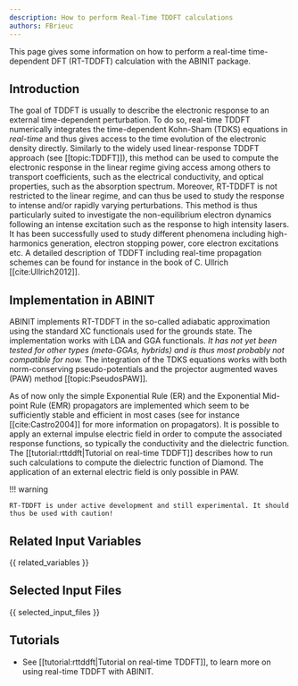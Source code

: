 ```yaml
---
description: How to perform Real-Time TDDFT calculations
authors: FBrieuc
---
```

<!--- This is the source file for this topics. Can be edited. -->

This page gives some information on how to perform a real-time time-dependent DFT (RT-TDDFT) calculation with the ABINIT package.  

## Introduction

The goal of TDDFT is usually to describe the electronic response to an external time-dependent perturbation.
To do so, real-time TDDFT numerically integrates the time-dependent Kohn-Sham (TDKS) equations in _real-time_ and 
thus gives access to the time evolution of the electronic density directly.
Similarly to the widely used linear-response TDDFT approach (see [[topic:TDDFT]]), this method can be used 
to compute the electronic response in the linear regime giving access among others to transport coefficients, 
such as the electrical conductivity, and optical properties, such as the absorption spectrum.
Moreover, RT-TDDFT is not restricted to the linear regime, and can thus be used to study the response to 
intense and/or rapidly varying perturbations. 
This method is thus particularly suited to investigate the non-equilibrium electron dynamics following an 
intense excitation such as the response to high intensity lasers.
It has been successfully used to study different phenomena including high-harmonics generation, 
electron stopping power, core electron excitations etc.
A detailed description of TDDFT including real-time propagation schemes can be found for instance 
in the book of C. Ullrich [[cite:Ullrich2012]].

## Implementation in ABINIT
ABINIT implements RT-TDDFT in the so-called adiabatic approximation using the standard XC functionals 
used for the grounds state. The implementation works with LDA and GGA functionals. *It has not yet been 
tested for other types (meta-GGAs, hybrids) and is thus most probably not compatible for now.*
The integration of the TDKS equations works with both norm-conserving pseudo-potentials and 
the projector augmented waves (PAW) method [[topic:PseudosPAW]].

As of now only the simple Exponential Rule (ER) and the Exponential Mid-point Rule (EMR) propagators are 
implemented which seem to be sufficiently stable and efficient in most cases (see for instance [[cite:Castro2004]] 
for more information on propagators). It is possible to apply an external impulse electric field in order
to compute the associated response functions, so typically the conductivity and the dielectric function.
The [[tutorial:rttddft|Tutorial on real-time TDDFT]] describes how to run such calculations to compute the
dielectric function of Diamond. The application of an external electric field is only possible in PAW.

!!! warning

    RT-TDDFT is under active development and still experimental. It should thus be used with caution!

## Related Input Variables

{{ related_variables }}

## Selected Input Files

{{ selected_input_files }}

## Tutorials

* See [[tutorial:rttddft|Tutorial on real-time TDDFT]], to learn more on using real-time TDDFT with ABINIT.
